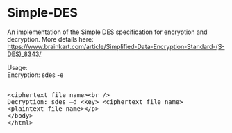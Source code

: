 # Simple-DES

An implementation of the Simple DES specification for encryption and decryption.
More details here:  
https://www.brainkart.com/article/Simplified-Data-Encryption-Standard-(S-DES)_8343/

Usage:  
Encryption: sdes -e <key> <plaintext file name> <ciphertext file name>  
Decryption: sdes –d <key> <ciphertext file name> <plaintext file name>  
